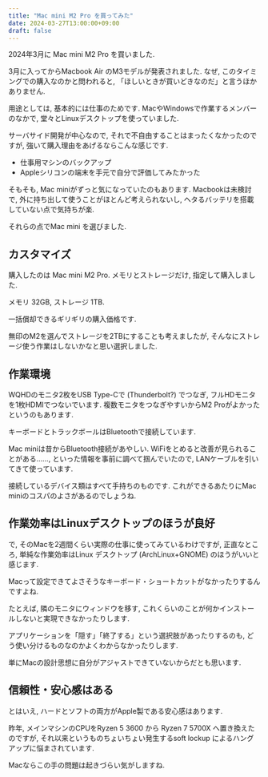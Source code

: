 ```yaml
---
title: "Mac mini M2 Pro を買ってみた"
date: 2024-03-27T13:00:00+09:00
draft: false
---
```


2024年3月に Mac mini M2 Pro を買いました.

<!--more-->

3月に入ってからMacbook Air のM3モデルが発表されました.
なぜ, このタイミングでの購入なのかと問われると,
「ほしいときが買いどきなのだ」と言うほかありません.

用途としては, 基本的には仕事のためです. MacやWindowsで作業するメンバーのなかで,
堂々とLinuxデスクトップを使っていました.

サーバサイド開発が中心なので, それで不自由することはまったくなかったのですが,
強いて購入理由をあげるならこんな感じです.

* 仕事用マシンのバックアップ
* Appleシリコンの端末を手元で自分で評価してみたかった

そもそも, Mac miniがずっと気になっていたのもあります.
Macbookは未検討で, 外に持ち出して使うことがほとんど考えられないし,
ヘタるバッテリを搭載していない点で気持ちが楽.

それらの点でMac mini を選びました.

## カスタマイズ

購入したのは Mac mini M2 Pro. メモリとストレージだけ, 指定して購入しました.

メモリ 32GB, ストレージ 1TB.

一括償却できるギリギリの購入価格です.

無印のM2を選んでストレージを2TBにすることも考えましたが,
そんなにストレージ使う作業はしないかなと思い選択しました.

## 作業環境

WQHDのモニタ2枚をUSB Type-Cで (Thunderbolt?) でつなぎ, フルHDモニタを1枚HDMIでつないでいます.
複数モニタをつなぎやすいからM2 Proがよかったというのもあります.

キーボードとトラックボールはBluetoothで接続しています.

Mac miniは昔からBluetooth接続があやしい. WiFiをとめると改善が見られることがある……,
といった情報を事前に調べて掴んでいたので, LANケーブルを引いてきて使っています.

接続しているデバイス類はすべて手持ちのものです.
これができるあたりにMac miniのコスパのよさがあるのでしょうね.

## 作業効率はLinuxデスクトップのほうが良好

で, そのMacを2週間くらい実際の仕事に使ってみているわけですが,
正直なところ, 単純な作業効率はLinux デスクトップ (ArchLinux+GNOME)
のほうがいいと感じます.

Macって設定できてよさそうなキーボード・ショートカットがなかったりするんですよね.

たとえば, 隣のモニタにウィンドウを移す,
これくらいのことが何かインストールしないと実現できなかったりします.

アプリケーションを「隠す」「終了する」という選択肢があったりするのも,
どう使い分けるものなのかよくわからなかったりします.

単にMacの設計思想に自分がアジャストできていないからだとも思います.

## 信頼性・安心感はある

とはいえ, ハードとソフトの両方がApple製である安心感はあります.

昨年, メインマシンのCPUをRyzen 5 3600 から Ryzen 7 5700X へ置き換えたのですが,
それ以来というものちょいちょい発生するsoft lockup によるハングアップに悩まされています.

Macならこの手の問題は起きづらい気がしますね.